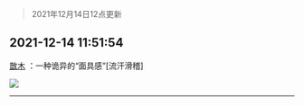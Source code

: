 > 2021年12月14日12点更新
<link rel="stylesheet" href="https://cdn.jsdelivr.net/gh/taotie6/sampleJSON@main/css/photo_show.css">
<meta name="referrer" content="no-referrer" />


 ## 2021-12-14 11:51:54 

 [㪚木](https://www.coolapk.com/feed/32118001?shareKey=NWZjOGE4NGM2NDNjNjFiODE2ZWU~) ：一种诡异的“面具感”[流汗滑稽] 

<div class="album">
<img class="img-item" src="http://image.coolapk.com/feed/2021/1214/11/1081091_b380f0b5_3913_8432_98@1080x710.png" />
</div>

 ------- 

